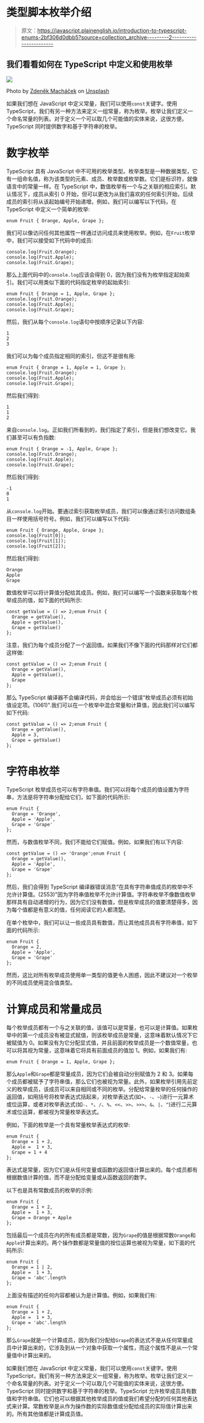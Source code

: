 # 类型脚本枚举介绍

> 原文：<https://javascript.plainenglish.io/introduction-to-typescript-enums-2bf306d0dbb5?source=collection_archive---------2----------------------->

## 我们看看如何在 TypeScript 中定义和使用枚举

![](img/e2ffeb760db4993710b0470b58faffb6.png)

Photo by [Zdeněk Macháček](https://unsplash.com/@zmachacek?utm_source=medium&utm_medium=referral) on [Unsplash](https://unsplash.com?utm_source=medium&utm_medium=referral)

如果我们想在 JavaScript 中定义常量，我们可以使用`const`关键字。使用 TypeScript，我们有另一种方法来定义一组常量，称为枚举。枚举让我们定义一个命名常量的列表。对于定义一个可以取几个可能值的实体来说，这很方便。TypeScript 同时提供数字和基于字符串的枚举。

# 数字枚举

TypeScript 具有 JavaScript 中不可用的枚举类型。枚举类型是一种数据类型，它有一组命名值，称为该类型的元素、成员、枚举数或枚举数。它们是标识符，就像语言中的常量一样。在 TypeScript 中，数值枚举有一个与之关联的相应索引。默认情况下，成员从索引 0 开始，但可以更改为从我们喜欢的任何索引开始，后续成员的索引将从该起始编号开始递增。例如，我们可以编写以下代码，在 TypeScript 中定义一个简单的枚举:

```
enum Fruit { Orange, Apple, Grape };
```

我们可以像访问任何其他属性一样通过访问成员来使用枚举。例如，在`Fruit`枚举中，我们可以接受如下代码中的成员:

```
console.log(Fruit.Orange);
console.log(Fruit.Apple);
console.log(Fruit.Grape);
```

那么上面代码中的`console.log`应该会得到 0，因为我们没有为枚举指定起始索引。我们可以用类似下面的代码指定枚举的起始索引:

```
enum Fruit { Orange = 1, Apple, Grape };
console.log(Fruit.Orange);
console.log(Fruit.Apple);
console.log(Fruit.Grape);
```

然后，我们从每个`console.log`语句中按顺序记录以下内容:

```
1
2
3
```

我们可以为每个成员指定相同的索引，但这不是很有用:

```
enum Fruit { Orange = 1, Apple = 1, Grape };
console.log(Fruit.Orange);
console.log(Fruit.Apple);
console.log(Fruit.Grape);
```

然后我们得到:

```
1
1
2
```

来自`console.log`。正如我们所看到的，我们指定了索引，但是我们想改变它。我们甚至可以有负指数:

```
enum Fruit { Orange = -1, Apple, Grape };
console.log(Fruit.Orange);
console.log(Fruit.Apple);
console.log(Fruit.Grape);
```

然后我们得到:

```
-1
0
1
```

从`console.log`开始。要通过索引获取枚举成员，我们可以像通过索引访问数组条目一样使用括号符号。例如，我们可以编写以下代码:

```
enum Fruit { Orange, Apple, Grape };
console.log(Fruit[0]);
console.log(Fruit[1]);
console.log(Fruit[2]);
```

然后我们得到:

```
Orange
Apple
Grape
```

数值枚举可以将计算值分配给其成员。例如，我们可以编写一个函数来获取每个枚举成员的值，如下面的代码所示:

```
const getValue = () => 2;enum Fruit {
  Orange = getValue(),
  Apple = getValue(),
  Grape = getValue()
};
```

注意，我们为每个成员分配了一个返回值。如果我们不像下面的代码那样对它们都这样做:

```
const getValue = () => 2;enum Fruit {
  Orange = getValue(),
  Apple = getValue(),
  Grape
};
```

那么 TypeScript 编译器不会编译代码，并会给出一个错误“枚举成员必须有初始值设定项。(1061)".我们可以在一个枚举中混合常量和计算值，因此我们可以编写如下代码:

```
const getValue = () => 2;enum Fruit {
  Orange = getValue(),
  Apple = 3,
  Grape = getValue()
};
```

# 字符串枚举

TypeScript 枚举成员也可以有字符串值。我们可以将每个成员的值设置为字符串，方法是将字符串分配给它们，如下面的代码所示:

```
enum Fruit {
  Orange = 'Orange',
  Apple = 'Apple',
  Grape = 'Grape'
};
```

然而，与数值枚举不同，我们不能给它们赋值。例如，如果我们有以下内容:

```
const getValue = () => 'Orange';enum Fruit {
  Orange = getValue(),
  Apple = 'Apple',
  Grape = 'Grape'
};
```

然后，我们会得到 TypeScript 编译器错误消息“在具有字符串值成员的枚举中不允许计算值。(2553)"因为字符串值枚举不允许计算值。字符串枚举不像数值枚举那样具有自动递增的行为，因为它们没有数值，但是枚举成员的值要清楚得多，因为每个值都是有意义的值，任何阅读它的人都清楚。

在单个枚举中，我们可以让一些成员具有数值，而让其他成员具有字符串值，如下面的代码所示:

```
enum Fruit {
  Orange = 2,
  Apple = 'Apple',
  Grape = 'Grape'
};
```

然而，这比对所有枚举成员使用单一类型的值更令人困惑，因此不建议对一个枚举的不同成员使用混合值类型。

# 计算成员和常量成员

每个枚举成员都有一个与之关联的值，该值可以是常量，也可以是计算值。如果枚举中的第一个成员没有被显式赋值，则该枚举成员是常量，这意味着默认情况下它被赋值为 0。如果没有为它分配显式值，并且前面的枚举成员是一个数值常量，也可以将其视为常量，这意味着它将具有前面成员的值加 1。例如，如果我们有:

```
enum Fruit { Orange = 1, Apple, Grape };
```

那么`Apple`和`Grape`都是常量成员，因为它们会被自动分别赋值为 2 和 3。如果每个成员都被赋予了字符串值，那么它们也被视为常量。此外，如果枚举引用先前定义的枚举成员，该成员可以来自相同或不同的枚举。分配给常量枚举的任何操作的返回值，如用括号将枚举表达式括起来，对枚举表达式(如`+`、`-`、`~`)进行一元算术或位运算，或者对枚举表达式(如`-`、`*`、`/`、`%`、`<<`、`>>`、`>>>`、`&`、`|`、`^`)进行二元算术或位运算，都被视为常量枚举表达式。

例如，下面的枚举是一个具有常量枚举表达式的枚举:

```
enum Fruit {
  Orange = 1 + 2,
  Apple =  1 + 3,
  Grape = 1 + 4
};
```

表达式是常量，因为它们是从任何变量或函数的返回值计算出来的。每个成员都有根据数值计算的值，而不是分配给变量或从函数返回的数字。

以下也是具有常数成员的枚举的示例:

```
enum Fruit {
  Orange = 1 + 2,
  Apple =  1 + 3,
  Grape = Orange + Apple
};
```

包括最后一个成员在内的所有成员都是常数，因为`Grape`的值是根据常数`Orange`和`Apple`计算出来的。两个操作数都是常量值的按位运算也被视为常量，如下面的代码所示:

```
enum Fruit {
  Orange = 1 | 2,
  Apple =  1 + 3,
  Grape = 'abc'.length
};
```

上面没有描述的任何内容都被认为是计算值。例如，如果我们有:

```
enum Fruit {
  Orange = 1 + 2,
  Apple =  1 + 3,
  Grape = 'abc'.length
};
```

那么`Grape`就是一个计算成员，因为我们分配给`Grape`的表达式不是从任何常量成员中计算出来的，它涉及到从一个对象中获取一个属性，而这个属性不是从一个常量值中计算出来的。

如果我们想在 JavaScript 中定义常量，我们可以使用`const`关键字。使用 TypeScript，我们有另一种方法来定义一组常量，称为枚举。枚举让我们定义一个命名常量的列表。对于定义一个可以取几个可能值的实体来说，这很方便。TypeScript 同时提供数字和基于字符串的枚举。TypeScript 允许枚举成员具有数值和字符串值。它们也可以根据其他枚举成员的值或我们希望分配的任何其他表达式来计算。常数枚举是从作为操作数的实际数值或分配给成员的实际值计算出来的。所有其他值都是计算成员值。